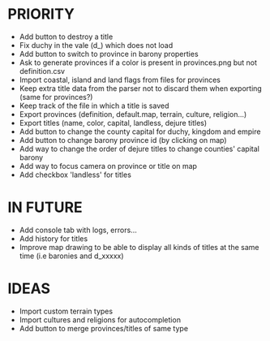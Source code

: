 # PRIORITY
- Add button to destroy a title
- Fix duchy in the vale (d_) which does not load
- Add button to switch to province in barony properties
- Ask to generate provinces if a color is present in provinces.png but not definition.csv
- Import coastal, island and land flags from files for provinces
- Keep extra title data from the parser not to discard them when exporting (same for provinces?)
- Keep track of the file in which a title is saved
- Export provinces (definition, default.map, terrain, culture, religion...)
- Export titles (name, color, capital, landless, dejure titles)
- Add button to change the county capital for duchy, kingdom and empire
- Add button to change barony province id (by clicking on map)
- Add way to change the order of dejure titles to change counties' capital barony
- Add way to focus camera on province or title on map
- Add checkbox 'landless' for titles

# IN FUTURE
- Add console tab with logs, errors...
- Add history for titles
- Improve map drawing to be able to display all kinds of titles at the same time (i.e baronies and d_xxxxx)

# IDEAS
- Import custom terrain types
- Import cultures and religions for autocompletion
- Add button to merge provinces/titles of same type